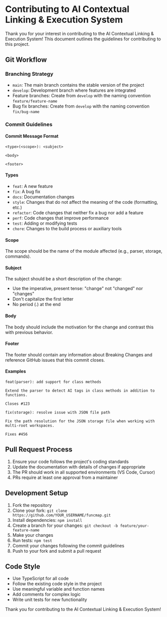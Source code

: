 # Contributing to AI Contextual Linking & Execution System

Thank you for your interest in contributing to the AI Contextual Linking & Execution System! This document outlines the guidelines for contributing to this project.

## Git Workflow

### Branching Strategy

- `main`: The main branch contains the stable version of the project
- `develop`: Development branch where features are integrated
- Feature branches: Create from `develop` with the naming convention `feature/feature-name`
- Bug fix branches: Create from `develop` with the naming convention `fix/bug-name`

### Commit Guidelines

#### Commit Message Format

```
<type>(<scope>): <subject>

<body>

<footer>
```

#### Types

- `feat`: A new feature
- `fix`: A bug fix
- `docs`: Documentation changes
- `style`: Changes that do not affect the meaning of the code (formatting, etc.)
- `refactor`: Code changes that neither fix a bug nor add a feature
- `perf`: Code changes that improve performance
- `test`: Adding or modifying tests
- `chore`: Changes to the build process or auxiliary tools

#### Scope

The scope should be the name of the module affected (e.g., parser, storage, commands).

#### Subject

The subject should be a short description of the change:
- Use the imperative, present tense: "change" not "changed" nor "changes"
- Don't capitalize the first letter
- No period (.) at the end

#### Body

The body should include the motivation for the change and contrast this with previous behavior.

#### Footer

The footer should contain any information about Breaking Changes and reference GitHub issues that this commit closes.

#### Examples

```
feat(parser): add support for class methods

Extend the parser to detect AI tags in class methods in addition to functions.

Closes #123
```

```
fix(storage): resolve issue with JSON file path

Fix the path resolution for the JSON storage file when working with multi-root workspaces.

Fixes #456
```

## Pull Request Process

1. Ensure your code follows the project's coding standards
2. Update the documentation with details of changes if appropriate
3. The PR should work in all supported environments (VS Code, Cursor)
4. PRs require at least one approval from a maintainer

## Development Setup

1. Fork the repository
2. Clone your fork: `git clone https://github.com/YOUR_USERNAME/funcmap.git`
3. Install dependencies: `npm install`
4. Create a branch for your changes: `git checkout -b feature/your-feature-name`
5. Make your changes
6. Run tests: `npm test`
7. Commit your changes following the commit guidelines
8. Push to your fork and submit a pull request

## Code Style

- Use TypeScript for all code
- Follow the existing code style in the project
- Use meaningful variable and function names
- Add comments for complex logic
- Write unit tests for new functionality

Thank you for contributing to the AI Contextual Linking & Execution System! 
